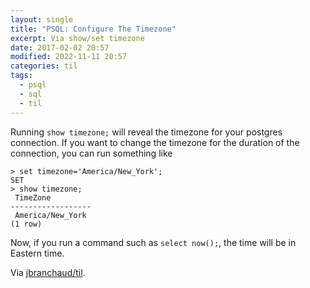 ```yaml
---
layout: single
title: "PSQL: Configure The Timezone"
excerpt: Via show/set timezone
date: 2017-02-02 20:57
modified: 2022-11-11 20:57
categories: til
tags:
  - psql
  - sql
  - til
---
```


Running `show timezone;` will reveal the timezone for your postgres
connection. If you want to change the timezone for the duration of the
connection, you can run something like

```psql
> set timezone='America/New_York';
SET
> show timezone;
 TimeZone
------------------
 America/New_York
(1 row)
```

Now, if you run a command such as `select now();`, the time will be in
Eastern time.

Via [jbranchaud/til](https://github.com/jbranchaud/til).
